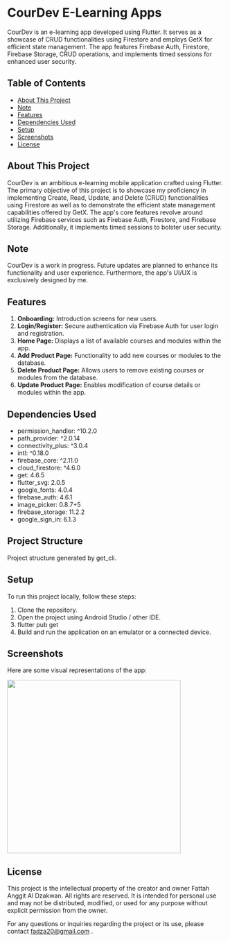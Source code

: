 # CourDev E-Learning Apps

CourDev is an e-learning app developed using Flutter. It serves as a showcase of CRUD functionalities using Firestore and employs GetX for efficient state management. The app features Firebase Auth, Firestore, Firebase Storage, CRUD operations, and implements timed sessions for enhanced user security.

## Table of Contents

- [About This Project](#about-this-project)
- [Note](#features)
- [Features](#features)
- [Dependencies Used](#dependencies-used)
- [Setup](#setup)
- [Screenshots](#screenshots)
- [License](#license)


## About This Project
CourDev is an ambitious e-learning mobile application crafted using Flutter. The primary objective of this project is to showcase my proficiency in implementing Create, Read, Update, and Delete (CRUD) functionalities using Firestore as well as to demonstrate the efficient state management capabilities offered by GetX. The app's core features revolve around utilizing Firebase services such as Firebase Auth, Firestore, and Firebase Storage. Additionally, it implements timed sessions to bolster user security.

## Note
CourDev is a work in progress. Future updates are planned to enhance its functionality and user experience. Furthermore, the app's UI/UX is exclusively designed by me.


## Features

1. **Onboarding:** Introduction screens for new users.
2. **Login/Register:** Secure authentication via Firebase Auth for user login and registration.
3. **Home Page:** Displays a list of available courses and modules within the app.
4. **Add Product Page:** Functionality to add new courses or modules to the database.
5. **Delete Product Page:** Allows users to remove existing courses or modules from the database.
6. **Update Product Page:** Enables modification of course details or modules within the app.


## Dependencies Used

  - permission_handler: ^10.2.0
  - path_provider: ^2.0.14
  - connectivity_plus: ^3.0.4
  - intl: ^0.18.0
  - firebase_core: ^2.11.0
  - cloud_firestore: ^4.6.0
  - get: 4.6.5
  - flutter_svg: 2.0.5
  - google_fonts: 4.0.4
  - firebase_auth: 4.6.1
  - image_picker: 0.8.7+5
  - firebase_storage: 11.2.2
  - google_sign_in: 6.1.3

## Project Structure

Project structure generated by get_cli.

## Setup

To run this project locally, follow these steps:

1. Clone the repository.
2. Open the project using Android Studio / other IDE.
3. flutter pub get
4. Build and run the application on an emulator or a connected device.

## Screenshots

Here are some visual representations of the app:

<img src="screenshots/poster_apps.png" width="400">

## License

This project is the intellectual property of the creator and owner Fattah Anggit Al Dzakwan. All rights are reserved. It is intended for personal use and may not be distributed, modified, or used for any purpose without explicit permission from the owner.

For any questions or inquiries regarding the project or its use, please contact fadza20@gmail.com .


